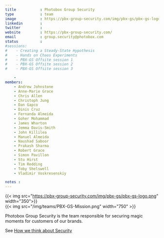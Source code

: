 ```yaml
---
title           : Photobox Group Security
type            : team
image           : https://pbx-group-security.com/img/pbx-gs/pbx-gs-logo.png
linkedin        :
twitter         :
website         : https://pbx-group-security.com/
email           : group.security@photobox.com
status          :
#sessions:
#    - Creating a Steady-State Hypothesis
#    - Hands on Chaos Experiments
#    - PBX-GS Offsite session 1
#    - PBX-GS Offsite session 2
#    - PBX-GS Offsite session 3

    -
members:
    - Andrew Johnstone
    - Anne-Marie Grace
    - Chris Allen
    - Christoph Jung
    - Dan Gapco
    - Dinis Cruz
    - Fernanda Almeida
    - Goher Mohammad
    - James Wharton
    - Jemma Davis-Smith
    - John Killilea
    - Manuel Almeida
    - Naushad Saboor
    - Prakash Sharma
    - Robert Grace
    - Simon Pavillon
    - Stu Hirst
    - Tim Redding
    - Toby Shelswell
    - Vladimir Voskresenskiy

notes :
---
```



{{< img src="https://pbx-group-security.com/img/pbx-gs/pbx-gs-logo.png" width="350">}}
<br/>
{{< img src="/img/teams/PBX-GS-Mission.png" width="750" >}}

Photobox Group Security is the team responsible for securing magic moments for customers of our brands.

See [How we think about Security](https://pbx-group-security.com/blog/2017/12/17/how-we-think-about-security/)



